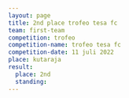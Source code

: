 ```yaml
---
layout: page
title: 2nd place trofeo tesa fc
team: first-team
competition: trofeo
competition-name: trofeo tesa fc
competition-date: 11 juli 2022
place: kutaraja
result:
  place: 2nd
  standing:
---
```

